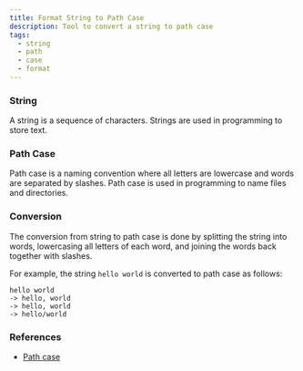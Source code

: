 ```yaml
---
title: Format String to Path Case
description: Tool to convert a string to path case
tags:
  - string
  - path
  - case
  - format
---
```


### String

A string is a sequence of characters. Strings are used in programming to store text.

### Path Case

Path case is a naming convention where all letters are lowercase and words are separated by slashes. Path case is used in programming to name files and directories.

### Conversion

The conversion from string to path case is done by splitting the string into words, lowercasing all letters of each word, and joining the words back together with slashes.

For example, the string `hello world` is converted to path case as follows:

```text
hello world
-> hello, world
-> hello, world
-> hello/world
```

### References

- [Path case](https://en.wikipedia.org/wiki/Naming_convention_(programming)#Path_case)
